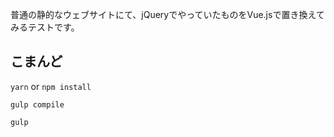 普通の静的なウェブサイトにて、jQueryでやっていたものをVue.jsで置き換えてみるテストです。
## こまんど

`yarn` or `npm install`

`gulp compile`

`gulp`

